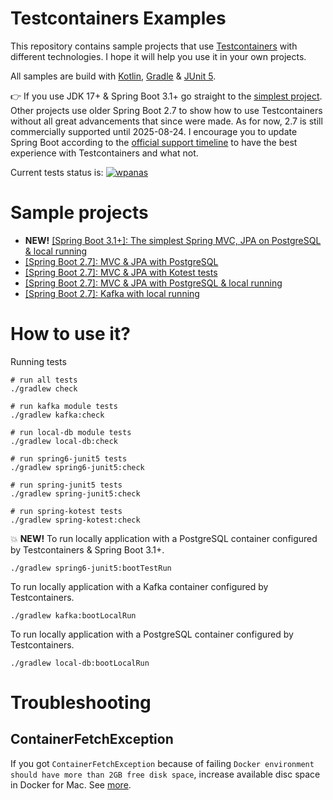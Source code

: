 # Testcontainers Examples

This repository contains sample projects
that use [Testcontainers](https://www.testcontainers.org/)
with different technologies. 
I hope it will help you use it in your own projects.

All samples are build with [Kotlin](https://kotlinlang.org/), [Gradle](https://gradle.org/)
& [JUnit 5](https://junit.org/junit5/).

👉 If you use JDK 17+ & Spring Boot 3.1+ go straight
to the [simplest project](./spring6-junit5/README.md). 
Other projects use older Spring Boot 2.7 to show
how to use Testcontainers without all great advancements
that since were made. As for now, 2.7 is still commercially supported
until 2025-08-24. I encourage you to update Spring Boot according
to the [official support timeline](https://spring.io/projects/spring-boot#support)
to have the best experience with Testcontainers and what not.

Current tests status is:
[![wpanas](https://github.com/wpanas/testcontainers-examples/actions/workflows/ci.yml/badge.svg?branch=master)](https://github.com/wpanas/testcontainers-examples/actions/workflows/ci.yml?query=branch%3Amaster)

# Sample projects

- **NEW!** [[Spring Boot 3.1+]: The simplest Spring MVC, JPA on PostgreSQL & local running](./spring6-junit5/README.md)
- [[Spring Boot 2.7]: MVC & JPA with PostgreSQL](./spring-junit5/README.md)
- [[Spring Boot 2.7]: MVC & JPA with Kotest tests](./spring-kotest/README.md)
- [[Spring Boot 2.7]: MVC & JPA with PostgreSQL & local running](./local-db/README.md)
- [[Spring Boot 2.7]: Kafka with local running](./kafka/README.md)

# How to use it?

Running tests
```shell script
# run all tests
./gradlew check 

# run kafka module tests
./gradlew kafka:check

# run local-db module tests
./gradlew local-db:check 

# run spring6-junit5 tests
./gradlew spring6-junit5:check 

# run spring-junit5 tests
./gradlew spring-junit5:check 

# run spring-kotest tests
./gradlew spring-kotest:check
```

💥 **NEW!** To run locally application with a PostgreSQL container configured by Testcontainers & Spring Boot 3.1+.
```shell script
./gradlew spring6-junit5:bootTestRun
```

To run locally application with a Kafka container configured by Testcontainers.
```shell script
./gradlew kafka:bootLocalRun
```

To run locally application with a PostgreSQL container configured by Testcontainers.
```shell script
./gradlew local-db:bootLocalRun
```

# Troubleshooting

## ContainerFetchException
If you got `ContainerFetchException` 
because of failing `Docker environment should have more than 2GB free disk space`,
increase available disc space in Docker for Mac. See [more](https://github.com/testcontainers/testcontainers-java/issues/1726).